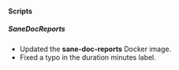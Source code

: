 
#### Scripts
##### SaneDocReports
  - Updated the **sane-doc-reports** Docker image.
  - Fixed a typo in the duration minutes label.

